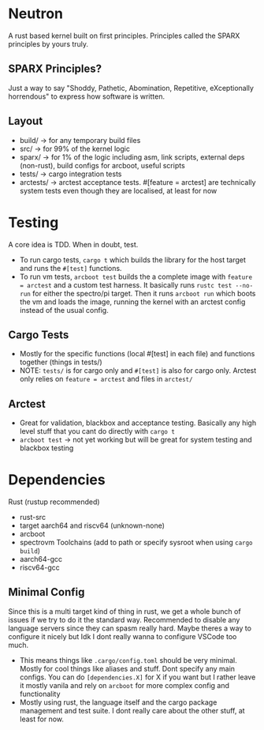 # Neutron
A rust based kernel built on first principles. Principles called the SPARX principles by yours truly.

## SPARX Principles?
Just a way to say "Shoddy, Pathetic, Abomination, Repetitive, eXceptionally horrendous" to express how software is written.

## Layout
- build/ -> for any temporary build files
- src/ -> for 99% of the kernel logic
- sparx/ -> for 1% of the logic including asm, link scripts, external deps (non-rust), build configs for arcboot, useful scripts
- tests/ -> cargo integration tests
- arctests/ -> arctest acceptance tests. #[feature = arctest] are technically system tests even though they are localised, at least for now

# Testing
A core idea is TDD. When in doubt, test.

- To run cargo tests, `cargo t` which builds the library for the host target and runs the `#[test]` functions.
- To run vm tests, `arcboot test` builds the a complete image with `feature = arctest` and a custom test harness. It basically runs `rustc test --no-run` for either the spectro/pi target. Then it runs `arcboot run` which boots the vm and loads the image, running the kernel with an arctest config instead of the usual config.

## Cargo Tests
- Mostly for the specific functions (local #[test] in each file) and functions together (things in tests/)
- NOTE: `tests/` is for cargo only and `#[test]` is also for cargo only. Arctest only relies on `feature = arctest` and files in `arctest/`
## Arctest
- Great for validation, blackbox and acceptance testing. Basically any high level stuff that you cant do directly with `cargo t`
- `arcboot test` -> not yet working but will be great for system testing and blackbox testing

# Dependencies
Rust (rustup recommended)
 - rust-src
 - target aarch64 and riscv64 (unknown-none)
 - arcboot
 - spectrovm
Toolchains (add to path or specify sysroot when using `cargo build`)
 - aarch64-gcc
 - riscv64-gcc

## Minimal Config
Since this is a multi target kind of thing in rust, we get a whole bunch of issues if we try to do it the standard way. Recommended to disable any language servers since they can spasm really hard. Maybe theres a way to configure it nicely but Idk I dont really wanna to configure VSCode too much.
- This means things like `.cargo/config.toml` should be very minimal. Mostly for cool things like aliases and stuff. Dont specify any main configs. You can do `[dependencies.X]` for X if you want but I rather leave it mostly vanila and rely on `arcboot` for more complex config and functionality
- Mostly using rust, the language itself and the cargo package management and test suite. I dont really care about the other stuff, at least for now.
